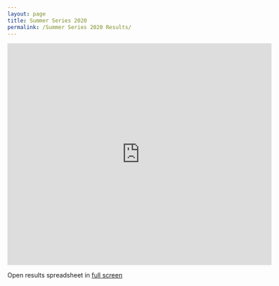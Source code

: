 ```yaml
---
layout: page
title: Summer Series 2020
permalink: /Summer Series 2020 Results/
---
```

<iframe src="https://docs.google.com/spreadsheets/d/e/2PACX-1vR3NtjWlbQx2iwbCqoGXwV6tRiE5VhDit9YFJ3K7kXJLIKyC2LFhvv95jnzz9KvgoPOfKf5bjIABS9e/pubhtml?widget=true&amp;headers=false" width="595" height="500" frameborder="0"></iframe>

Open results spreadsheet in <a href="https://docs.google.com/spreadsheets/d/e/2PACX-1vR3NtjWlbQx2iwbCqoGXwV6tRiE5VhDit9YFJ3K7kXJLIKyC2LFhvv95jnzz9KvgoPOfKf5bjIABS9e/pubhtml?widget=true&amp;headers=false" target="_blank" rel="noopener noreferrer">full screen</a>
